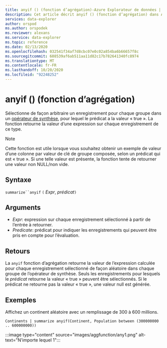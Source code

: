 ```yaml
---
title: anyif () (fonction d’agrégation)-Azure Explorateur de données | Microsoft Docs
description: Cet article décrit anyif () (fonction d’agrégation) dans Azure Explorateur de données.
services: data-explorer
author: orspod
ms.author: orspodek
ms.reviewer: alexans
ms.service: data-explorer
ms.topic: reference
ms.date: 02/13/2020
ms.openlocfilehash: 032541f34af7d8cbc07e0c02a854ba6b66657f8c
ms.sourcegitcommit: 608539af6ab511aa11d82c17b782641340fc8974
ms.translationtype: MT
ms.contentlocale: fr-FR
ms.lasthandoff: 10/20/2020
ms.locfileid: "92248252"
---
```

# <a name="anyif-aggregation-function"></a>anyif () (fonction d’agrégation)

Sélectionne de façon arbitraire un enregistrement pour chaque groupe dans un [opérateur de synthèse](summarizeoperator.md), pour lequel le prédicat a la valeur « true ». La fonction retourne la valeur d’une expression sur chaque enregistrement de ce type.

> [!NOTE]
> Cette fonction est utile lorsque vous souhaitez obtenir un exemple de valeur d’une colonne par valeur de clé de groupe composée, selon un prédicat qui est « true ».
> Si une telle valeur est présente, la fonction tente de retourner une valeur non NULL/non vide.

## <a name="syntax"></a>Syntaxe

`summarize``anyif` `(` *Expr*, *prédicat*`)`

## <a name="arguments"></a>Arguments

* *Expr*: expression sur chaque enregistrement sélectionné à partir de l’entrée à retourner.
* *Predicate*: prédicat pour indiquer les enregistrements qui peuvent être pris en compte pour l’évaluation.

## <a name="returns"></a>Retours

La `anyif` fonction d’agrégation retourne la valeur de l’expression calculée pour chaque enregistrement sélectionné de façon aléatoire dans chaque groupe de l’opérateur de synthèse. Seuls les enregistrements pour lesquels le *prédicat* retourne la valeur « true » peuvent être sélectionnés. Si le prédicat ne retourne pas la valeur « true », une valeur null est générée.

## <a name="examples"></a>Exemples

Affichez un continent aléatoire avec un remplissage de 300 à 600 millions.

```kusto
Continents | summarize anyif(Continent, Population between (300000000 .. 600000000))
```

:::image type="content" source="images/aggfunction/any1.png" alt-text="N’importe lequel 1":::
